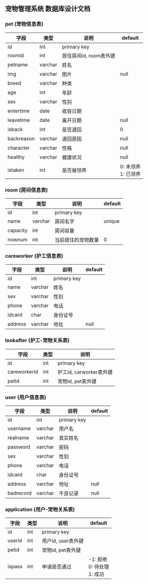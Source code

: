 ## 宠物管理系统 数据库设计文档

### pet (宠物信息表)

|字段 	| 类型	| 说明	| default
| ----- |-----	| ----- | ----- |
|id		| int	| primary key	|
roomid	| int	| 居住房间id, room表外键
petname	| varchar | 姓名
img 	| varchar | 图片	| null
breed	| varchar | 种类
age		| int	  | 年龄
sex		| varchar | 性别
entertime| date	  | 收容日期
leavetime| date	  | 离开日期	| null
isback	| int	  | 是否退回 	| 0
backreason | varchar | 退回原因 | null
character  | varchar | 性格		| null
healthy	   | varchar | 健康状况 | null
istaken	   | int	 | 是否被领养 |0: 未领养<br> 1: 已领养

### room (房间信息表)

|字段 	| 类型	| 说明	| default
| ----- |-----	| -----| ----- |
|id		| int	| primary key
| name  | varchar| 房间名字 | unique
| capacity| int | 房间容量
| nownum | int  | 当前居住的宠物数量 | 0

### careworker (护工信息表)

|字段 	| 类型	| 说明	| default
| ----- |-----	| ----- | ----- |
id		| int	| primary key
name	| varchar| 姓名
sex		| varchar| 性别
phone	| varchar| 电话
idcard  | char	 | 身份证号
address | varchar| 地址 | null

### lookafter (护工-宠物关系表)

|字段 	| 类型	| 说明	|
| ----- |-----	| ----- |
id		| int	| primary key
careworkerid| int | 护工id, carworker表外键
petid	| int	| 宠物id, pet表外键

### user (用户信息表)

|字段 	| 类型	| 说明	| default
| ----- |-----	| ----- | ----- |
id		| int	| primary key
username| varchar| 用户名
realname| varchar| 真实姓名
password| varchar| 密码
sex		| varchar| 性别
phone	| varchar| 电话
idcard  | char	 | 身份证号
address | varchar| 地址 | null
badrecord| varchar| 不良记录| null

### application (用户-宠物关系表)

|字段 	| 类型	| 说明	| default
| ----- |-----	| ----- | ---- |
id		| int	| primary key
userid  | int 	| 用户id, user表外键
petid	| int	| 宠物id, pet表外键
ispass  | int   | 申请是否通过 | -1: 拒绝<br>0: 待处理<br>1: 成功